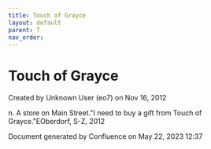 ```yaml
---
title: Touch of Grayce
layout: default
parent: T
nav_order:
---
```


# Touch of Grayce

Created by  Unknown User (eo7) on Nov 16, 2012

n. A store on Main Street.&quot;I need to buy a gift from Touch of Grayce.&quot;EOberdorf, S-Z, 2012

Document generated by Confluence on May 22, 2023 12:37


